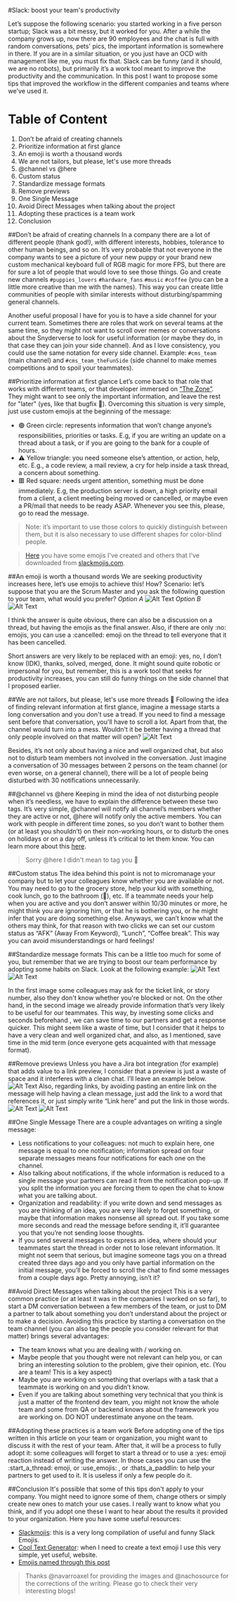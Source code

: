 #Slack: boost your team's productivity

Let’s suppose the following scenario: you started working in a five person startup; Slack was a bit messy, but it worked for you. After a while the company grows up, now there are 90 employees and the chat is full with random conversations, pets' pics, the important information is somewhere in there.
If you are in a similar situation, or you just have an OCD with management like me, you must fix that.
Slack can be funny (and it should, we are no robots), but primarily it’s a work tool meant to improve the productivity and the communication.
In this post I want to propose some tips that improved the workflow in the different companies and teams where we've used it.
# Table of Content
1. Don’t be afraid of creating channels
2. Prioritize information at first glance
3. An emoji is worth a thousand words
4. We are not tailors, but please, let's use more threads
5. @channel vs @here
6. Custom status
7. Standardize message formats
8. Remove previews
9. One Single Message
10. Avoid Direct Messages when talking about the project
11. Adopting these practices is a team work
12. Conclusion


##Don’t be afraid of creating channels
In a company there are a lot of different people (thank god!), with different interests, hobbies, tolerance to other human beings, and so on. It’s very probable that not everyone in the company wants to see a picture of your new puppy or your brand new custom mechanical keyboard full of RGB magic for more FPS, but there are for sure a lot of people that would love to see those things. Go and create new channels `#puppies_lovers` `#hardware_fans` `#music` `#coffee` (you can be a little more creative than me with the names).
This way you can create little communities of people with similar interests without disturbing/spamming general channels.

Another useful proposal I have for you is to have a side channel for your current team. Sometimes there are roles that work on several teams at the same time, so they might not want to scroll over memes or conversations about the Snyderverse to look for useful information (or maybe they do, in that case they can join your side channel).  And as I love consistency, you could use the same notation for every side channel. Example: `#cms_team` (main channel) and `#cms_team_theFunSide` (side channel to make memes competitions and to spoil your teammates).

##Prioritize information at first glance
Let’s come back to that role that works with different teams, or that developer immersed on [“The Zone”](https://lifehacker.com/what-is-the-zone-anyway-5920484). They might want to see only the important information, and leave the rest for "later" (yes, like that bugfix 🤫).
Overcoming this situation is very simple, just use custom emojis at the beginning of the message:
 - 🟢 Green circle: represents information that won’t change anyone’s responsibilities, priorities or tasks.
E.g, if you are writing an update on a thread about a task, or if you are going to the bank for a couple of hours.
 - ⚠️ Yellow triangle:  you need someone else’s attention, or action, help, etc.
E.g., a code review, a mail review, a cry for help inside a task thread, a concern about something.
 - 🟥 Red square: needs urgent attention, something must be done immediately. 
E.g, the production server is down, a high priority email from a client, a client meeting being moved or cancelled, or maybe even a PR/mail that needs to be ready ASAP. Whenever you see this, please, go to read the message. 

>Note: it’s important to use those colors to quickly distinguish between them, but it is also necessary to use different shapes for color-blind people.

>[Here](https://drive.google.com/drive/folders/1cp-F9m-01zCvjOpGkzXfN0AdjoSgZ5wN?usp=sharing) you have some emojis I've created and others that I've downloaded from [slackmojis.com](https://slackmojis.com/).

##An emoji is worth a thousand words
We are seeking productivity increases here, let’s use emojis to achieve this! How?
Scenario: let’s suppose that you are the Scrum Master and you ask the following question to your team, what would you prefer?
_Option A_
![Alt Text](https://dev-to-uploads.s3.amazonaws.com/uploads/articles/5vunokg39mhofvhvl2h4.png)
_Option B_
![Alt Text](https://dev-to-uploads.s3.amazonaws.com/uploads/articles/dktyh8oz854f3umyvj0a.png)

I think the answer is quite obvious, there can also be a discussion on a thread, but having the emojis as the final answer. Also, if there are only :no: emojis, you can use a :cancelled: emoji on the thread to tell everyone that it has been cancelled.

Short answers are very likely to be replaced with an emoji: yes, no, I don’t know (IDK), thanks, solved, merged, done. It might sound quite robotic or impersonal for you, but remember, this is a work tool that seeks for productivity increases, you can still do funny things on the side channel that I proposed earlier.

##We are not tailors, but please, let's use more threads 🧵
Following the idea of finding relevant information at first glance, imagine a message starts a long conversation and you don't use a tread. If you need to find a message sent before that conversation, you'll have to scroll a lot. Apart from that, the channel would turn into a mess. Wouldn't it be better having a thread that only people involved on that matter will open?
![Alt Text](https://dev-to-uploads.s3.amazonaws.com/uploads/articles/bg2ahpohluut0fxas5j0.png)

Besides, it’s not only about having a nice and well organized chat, but also not to disturb team members not involved in the conversation. Just imagine a conversation of 30 messages between 2 persons on the team channel (or even worse, on a general channel), there  will be a lot of people being disturbed  with 30 notifications unnecessarily.

##@channel vs @here
Keeping in mind the idea of not disturbing people when it’s needless, we have to explain the difference between these two tags. It’s very simple, @channel will notify all channel’s members whether they are active or not, @here will notify only the active members. You can work with people in different time zones, so you don’t  want to bother them (or at least you shouldn’t) on their non-working hours, or to disturb the ones on holidays or on a day off, unless it’s critical to let them know. You can learn more about this [here](https://slack.com/intl/en-ar/help/articles/202009646-Notify-a-channel-or-workspace#:~:text=%40everyone%20notifies%20every%20person%20in,they're%20used%20in%20threads).

>Sorry @here I didn't mean to tag you 😬 

##Custom status
The idea behind this point is not to micromanage your company but to let your colleagues know whether you are available or not. You may need to go to the grocery store, help your kid with something, cook lunch, go to the bathroom (:poop:), etc. If a teammate needs your help when you are active and you don’t answer within 10/30 minutes or more, he might think you are ignoring him, or that he is bothering you,  or he might infer that you are doing something else. Anyways, we can’t know what the others may think, for that reason  with two clicks we can set our custom status as “AFK” (Away From Keyword), “Lunch”,  “Coffee break”. This way you can avoid misunderstandings or hard feelings!

##Standardize message formats
This can be a little too much for some of you, but remember that we are trying to boost our team performance by adopting some habits on Slack. Look at the following example:
![Alt Text](https://dev-to-uploads.s3.amazonaws.com/uploads/articles/pj69588p7dbfdxxyp5a2.png)
![Alt Text](https://dev-to-uploads.s3.amazonaws.com/uploads/articles/bupi02twq2srsxpjugh9.png)

In the first image some colleagues may ask for the ticket link, or story number, also they don't know whether you're blocked or not. On the other hand, in the second image we already provide information that’s very likely to be useful for our teammates. This way, by investing some clicks and seconds beforehand , we can save time to our partners and get a response quicker.
This might seem like a waste of time, but I consider that it helps to have a very clean and well organized chat, and also, as I mentioned, save time in the mid term (once everyone gets acquainted with that message format).

##Remove previews
Unless you have a Jira bot integration (for example) that adds value to a link preview, I consider that a preview is just a waste of space and it interferes with a clean chat. I’ll leave an example below.
![Alt Text](https://dev-to-uploads.s3.amazonaws.com/uploads/articles/pt2opxa208582o9aza45.png)
Also, regarding links, by avoiding pasting an entire link on the message will help having a clean message, just add the link to a word that references it, or just simply write  “Link here” and put the link in those words.
![Alt Text](https://dev-to-uploads.s3.amazonaws.com/uploads/articles/n4t4p8bme4ke8c6ffpw3.png)
![Alt Text](https://dev-to-uploads.s3.amazonaws.com/uploads/articles/hkxvg3vfdz4r4pridozn.png)

##One Single Message
There are a couple advantages on writing a single message:
- Less notifications to your colleagues: not much to explain here, one message is equal to one notification; information spread on four separate messages means four notifications for each one on the channel.
- Also talking about notifications, if the whole information is reduced to a single message your partners can read it from the notification pop-up. If you split the information you are forcing them to open the chat to know what you are talking about.
- Organization and readability: if you write down and send messages as you are thinking of an idea, you are very likely to forget something, or maybe that information makes nonsense all spread out. If you take some more seconds and read the message before sending it, it’ll guarantee you that you’re not sending loose thoughts.
- If you send several messages to express an idea, where should your teammates start the thread in order not to lose relevant information. It might not seem that serious, but imagine someone tags you on a thread created three days ago and you only have partial information on the initial message, you’ll be forced to scroll the chat to find some messages from a couple days ago. Pretty annoying, isn’t it?

##Avoid Direct Messages when talking about the project
This is a very common practice (or at least it was in the companies I worked on so far), to start a DM conversation between a few members of the team, or just to DM a partner to talk about something you don’t understand about the project or to make a decision.
Avoiding this practice by starting a conversation on the team channel (you can also tag the people you consider relevant for that matter) brings several advantages:
- The team knows what you are dealing with / working on.
- Maybe people that you thought were not relevant can help you, or can bring an interesting solution to the problem, give their opinion, etc. (You are a team! This is a key aspect)
- Maybe you are working on something that overlaps with a task that a teammate is working on and you didn’t know.
- Even if you are talking about something very technical that you think is just a matter of the frontend dev team, you might not know the whole team and some  from QA or backend knows about the framework you are working on. DO NOT underestimate anyone on the team.

##Adopting these practices is a team work
Before adopting one of the tips written in this article on your team or organization, you might want to discuss it with the rest of your team. After that, it will be a process to fully adopt it: some colleagues will forget to start a thread or to use a :yes: emoji reaction instead of writing the answer. In those cases you can use the :start_a_thread: emoji, or :use_emojis: , or :thats_a_paddlin: to help your partners to get used to it.
It is useless if only a few people do it.

##Conclusion
It's possible that some of this tips don't apply to your company. You might need to ignore some of them, change others or simply create new ones to match your use cases.
I really want to know what you think, and if you adopt one these I want to hear about the results it provided to your organization.
Here you have some useful resources:
- [Slackmojis](https://slackmojis.com/): this is a very long compilation of useful and funny Slack Emojis.
- [Cool Text Generator](https://maketext.io/): when I need to create a text emoji I use this very simple, yet useful, website.
- [Emojis named through this post](https://drive.google.com/drive/folders/1cp-F9m-01zCvjOpGkzXfN0AdjoSgZ5wN?usp=sharing)

>Thanks @navarroaxel for providing the images and @nachosource for the corrections of the writing. Please go to check their very interesting blogs!
